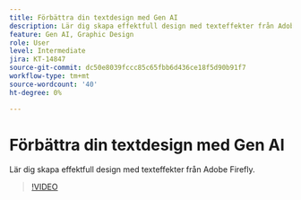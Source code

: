 ```yaml
---
title: Förbättra din textdesign med Gen AI
description: Lär dig skapa effektfull design med texteffekter från Adobe Firefly
feature: Gen AI, Graphic Design
role: User
level: Intermediate
jira: KT-14847
source-git-commit: dc50e8039fccc85c65fbb6d436ce18f5d90b91f7
workflow-type: tm+mt
source-wordcount: '40'
ht-degree: 0%

---
```


# Förbättra din textdesign med Gen AI

Lär dig skapa effektfull design med texteffekter från Adobe Firefly.

>[!VIDEO](https://video.tv.adobe.com/v/3427021?quality=12&learn=on&hidetitle=true)
